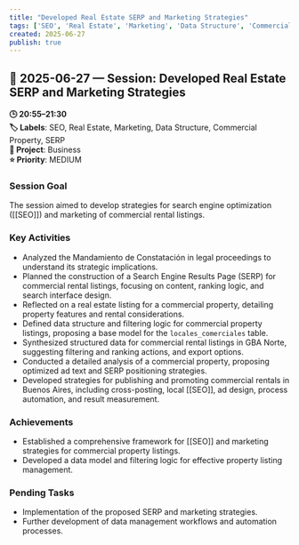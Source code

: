 ```yaml
---
title: "Developed Real Estate SERP and Marketing Strategies"
tags: ['SEO', 'Real Estate', 'Marketing', 'Data Structure', 'Commercial Property', 'SERP']
created: 2025-06-27
publish: true
---
```


## 📅 2025-06-27 — Session: Developed Real Estate SERP and Marketing Strategies

**🕒 20:55–21:30**  
**🏷️ Labels**: SEO, Real Estate, Marketing, Data Structure, Commercial Property, SERP  
**📂 Project**: Business  
**⭐ Priority**: MEDIUM  


### Session Goal
The session aimed to develop strategies for search engine optimization ([[SEO]]) and marketing of commercial rental listings.

### Key Activities
- Analyzed the Mandamiento de Constatación in legal proceedings to understand its strategic implications.
- Planned the construction of a Search Engine Results Page (SERP) for commercial rental listings, focusing on content, ranking logic, and search interface design.
- Reflected on a real estate listing for a commercial property, detailing property features and rental considerations.
- Defined data structure and filtering logic for commercial property listings, proposing a base model for the `locales_comerciales` table.
- Synthesized structured data for commercial rental listings in GBA Norte, suggesting filtering and ranking actions, and export options.
- Conducted a detailed analysis of a commercial property, proposing optimized ad text and SERP positioning strategies.
- Developed strategies for publishing and promoting commercial rentals in Buenos Aires, including cross-posting, local [[SEO]], ad design, process automation, and result measurement.

### Achievements
- Established a comprehensive framework for [[SEO]] and marketing strategies for commercial property listings.
- Developed a data model and filtering logic for effective property listing management.

### Pending Tasks
- Implementation of the proposed SERP and marketing strategies.
- Further development of data management workflows and automation processes.
